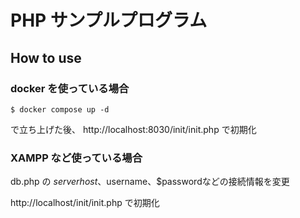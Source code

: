 # PHP サンプルプログラム

## How to use

### docker を使っている場合

```
$ docker compose up -d
```

で立ち上げた後、 http://localhost:8030/init/init.php で初期化

### XAMPP など使っている場合

db.php の $serverhost、$username、$passwordなどの接続情報を変更<br>

http://localhost/init/init.php で初期化
